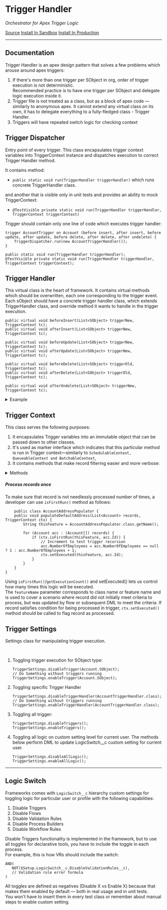 # Trigger Handler
*Orchestrator for Apex Trigger Logic*

[Source](https://github.com/pkozuchowski/Apex-Opensource-Library/tree/master/force-app/commons/triggerHandler) 
[Install In Sandbox](https://test.salesforce.com/packaging/installPackage.apexp?p0=04t08000000ga52AAA) 
[Install In Production](https://login.salesforce.com/packaging/installPackage.apexp?p0=04t08000000ga52AAA)

---
## Documentation
Trigger Handler is an apex design pattern that solves a few problems which arouse around apex triggers:

1. If there's more than one trigger per SObject in org, order of trigger execution is not deterministic.  
   Recommended practice is to have one trigger per SObject and delegate logic execution inside it.
1. Trigger file is not treated as a class, but as a block of apex code — similarly to anonymous apex. It cannot extend any virtual class on its own, it has to
   delegate everything to a fully-fledged class - Trigger Handler.
1. Triggers will have repeated switch logic for checking context

## Trigger Dispatcher
Entry point of every trigger. This class encapsulates trigger context variables into TriggerContext instance
and dispatches execution to correct Trigger Handler method.

It contains method:
* `public static void run(TriggerHandler triggerHandler)` which runs concrete TriggerHandler class.

and another that is visible only in unit tests and provides an ability to mock TriggerContext:
* `@TestVisible private static void run(TriggerHandler triggerHandler, TriggerContext triggerContext)`

Trigger should contain only one line of code which executes trigger handler:
```apex
trigger AccountTrigger on Account (before insert, after insert, before update, after update, before delete, after delete, after undelete) {
    TriggerDispatcher.run(new AccountTriggerHandler());
}
```

```apex | TriggerDispatcher
public static void run(TriggerHandler triggerHandler);
@TestVisible private static void run(TriggerHandler triggerHandler, TriggerContext triggerContext);
```

## Trigger Handler
This virtual class is the heart of framework. It contains virtual methods which should be overwritten, each one corresponding to the trigger event.
Each sObject should have a concrete trigger handler class, which extends TriggerHandler class, and override method it wants to handle in the trigger execution.

```apex | TriggerHandler
public virtual void beforeInsert(List<SObject> triggerNew, TriggerContext tc);
public virtual void afterInsert(List<SObject> triggerNew, TriggerContext tc);

public virtual void beforeUpdate(List<SObject> triggerNew, TriggerContext tc);
public virtual void afterUpdate(List<SObject> triggerNew, TriggerContext tc);

public virtual void beforeDelete(List<SObject> triggerOld, TriggerContext tc);
public virtual void afterDelete(List<SObject> triggerOld, TriggerContext tc);

public virtual void afterUndelete(List<SObject> triggerNew, TriggerContext tc);
```

<details>
    <summary>Example</summary>

```apex | Example implementation
public inherited sharing class AccountTriggerHandler extends TriggerHandler {

    public override void afterInsert(List<SObject> triggerNew, TriggerContext tc) {
        Accounts accounts = new Accounts(triggerNew);
        accounts.linkToStore(tc);
        accounts.preventDuplicateAccounts(tc);
        accounts.updatePersonContact(tc);
        accounts.createAccountShares(tc);
    }

    public override void afterUpdate(List<SObject> triggerNew, TriggerContext tc) {
        Accounts accounts = new Accounts(triggerNew);
        accounts.linkToStore(tc);
        accounts.syncChangesWithCustomerService();
        accounts.createCustomerCareNotes();
    }
}
```
</details>

## Trigger Context
This class serves the following purposes:

1. It encapsulates Trigger variables into an immutable object that can be passed down to other classes.
1. It's used as marker interface which indicates that this particular method is run in Trigger context—similarly
   to `SchedulableContext, QueueableContext and BatchableContext`,
1. It contains methods that make record filtering easier and more verbose:

<details>
    <summary>Methods</summary>

```apex
SObject[] getRecords();                 // returns Trigger.old in DELETE triggers and Trigger.new in all other cases
Map<Id, SObject> getRecordsMap();       // returns Map of records from getRecords()
Set<Id> getRecordsIds();                // returns Set of record ids or empty set in BEFORE INSERT
SObject getOld(SObject record);         // returns Old version of the record in update trigger context and null in any other context.
Map<Id, SObject> getOldMap();           // returns Trigger.oldMap

Boolean isNew();                        // true if record is being inserted.
Boolean isChanged();                    // true if record is being updated.

// True if trigger is in update context and if given field was changed on the given record.
Boolean isChanged(SObject record, SObjectField field);

// True if trigger is in update context and if given field was changed to the value on the given record.
Boolean isChangedTo(SObject record, SObjectField field, Object toValue);

// True if trigger is in update context and if given field was changed from the value on the given record.
Boolean isChangedFrom(SObject record, SObjectField field, Object fromValue);

//  True if trigger is in update context and if given field was changed from one value to another on the given record.
Boolean isChangedFromTo(SObject record, SObjectField field, Object fromValue, Object toValue);

// returns records where the field changed
List<SObject> getChanged(SObjectField sObjectField);

// returns list of records which had the specified field changed to any of the accepted values
List<SObject> getChangedToValue(SObjectField sObjectField, Set<Object> values);

// returns list of records which had the specified field changed from any of the provided values
List<SObject> getChangedFromValue(SObjectField sObjectField, Set<Object> values);

/**
 * @param featureName Name of class or feature that is calling this method.
 * It is used to cover scenario where record did not initially meet criteria to process, but was updated by flow/another DML to meet the criteria.
 * @param recordId Id of record in trigger
 * @return True if record is executed in the trigger for the first time.
 * If this is second (recurrent) run of a trigger for same records and you execute this method in after trigger,
 * it will return true.
 */
Boolean isFirstRun(String featureName, Id recordId);

// Increments processed counter for given feature name and record
void setExecuted(String featureName, Id recordId);

// How many times this record was in given trigger phase (ex. how many times record was in TriggerOperation.AFTER_UPDATE)
Integer getExecutionCount(String featureName, Id recordId);
```
</details>

##### Process records once
To make sure that record is not needlessly processed number of times, a developer can use `isFirstRun()` method as follows:
```apex
    public class AccountAddressPopulator {
    public void populateDefaultAddress(List<Account> records, TriggerContext ctx) {
        String thisFeature = AccountAddressPopulator.class.getName();

        for (Account acc : (Account[]) records) {
            if (ctx.isFirstRun(thisFeature, acc.Id)) {
                // Increment to test trigger recursion
                acc.NumberOfEmployees = acc.NumberOfEmployees == null ? 1 : acc.NumberOfEmployees + 1;
                ctx.setExecuted(thisFeature, acc.Id);
            }
        }
    }
}
```
Using `isFirstRun()`/`getExecutionCount()` and setExecuted() lets us control how many times this logic will be executed.  
The `featureName` parameter corresponds to class name or feature name and is used to cover a scenario where record did not initially meet criteria to process,
but was updated by flow or subsequent DML to meet the criteria.
If record satisfies condition for being processed in trigger, `ctx.setExecuted()` method should be called to flag record as processed.

## Trigger Settings
Settings class for manipulating trigger execution.

<br/>

1. Toggling trigger execution for SObject type:
   ```apex
   TriggerSettings.disableTrigger(Account.SObject);
   // Do Something without triggers running
   TriggerSettings.enableTrigger(Account.SObject);
   ```

2. Toggling specific Trigger Handler
   ```apex
   TriggerSettings.disableTriggerHandler(AccountTriggerHandler.class);
   // Do Something without triggers running
   TriggerSettings.enableTriggerHandler(AccountTriggerHandler.class);
   ```

3. Toggling all trigger:
   ```apex
   TriggerSettings.disableTriggers();
   TriggerSettings.enableTriggers();
   ```

4. Toggling all logic on custom setting level for current user. The methods below perform DML to update LogicSwitch__c custom setting for current user.
   ```apex
   TriggerSettings.disableAllLogic();
   TriggerSettings.enableAllLogic();
   ```

---
## Logic Switch

Frameworks comes with `LogicSwitch__c` hierarchy custom settings for toggling logic for particular user or profile with the following capabilities:
1. Disable Triggers
2. Disable Flows
3. Disable Validation Rules
4. Disable Process Builders
5. Disable Workflow Rules

Disable Triggers functionality is implemented in the framework, but to use all toggles for declarative tools, you have to include the toggle in each process.  
For example, this is how VRs should include the switch:

```text
AND(
   NOT($Setup.LogicSwitch__c.DisableValidationRules__c),
   // Validation rule error formula
)
```

All toggles are defined as negatives (Disable X vs Enable X) because that makes them enabled by default — both in real usage and in unit tests.  
You won't have to insert them in every test class or remember about manual steps to enable custom setting.